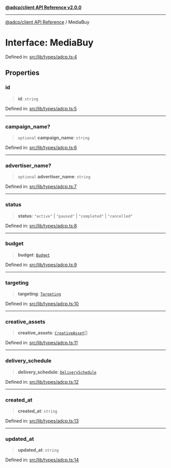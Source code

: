 [**@adcp/client API Reference v2.0.0**](../README.md)

***

[@adcp/client API Reference](../README.md) / MediaBuy

# Interface: MediaBuy

Defined in: [src/lib/types/adcp.ts:4](https://github.com/adcontextprotocol/adcp-client/blob/add23254eadaef025ae9fbe49b40948f459b98ff/src/lib/types/adcp.ts#L4)

## Properties

### id

> **id**: `string`

Defined in: [src/lib/types/adcp.ts:5](https://github.com/adcontextprotocol/adcp-client/blob/add23254eadaef025ae9fbe49b40948f459b98ff/src/lib/types/adcp.ts#L5)

***

### campaign\_name?

> `optional` **campaign\_name**: `string`

Defined in: [src/lib/types/adcp.ts:6](https://github.com/adcontextprotocol/adcp-client/blob/add23254eadaef025ae9fbe49b40948f459b98ff/src/lib/types/adcp.ts#L6)

***

### advertiser\_name?

> `optional` **advertiser\_name**: `string`

Defined in: [src/lib/types/adcp.ts:7](https://github.com/adcontextprotocol/adcp-client/blob/add23254eadaef025ae9fbe49b40948f459b98ff/src/lib/types/adcp.ts#L7)

***

### status

> **status**: `"active"` \| `"paused"` \| `"completed"` \| `"cancelled"`

Defined in: [src/lib/types/adcp.ts:8](https://github.com/adcontextprotocol/adcp-client/blob/add23254eadaef025ae9fbe49b40948f459b98ff/src/lib/types/adcp.ts#L8)

***

### budget

> **budget**: [`Budget`](Budget.md)

Defined in: [src/lib/types/adcp.ts:9](https://github.com/adcontextprotocol/adcp-client/blob/add23254eadaef025ae9fbe49b40948f459b98ff/src/lib/types/adcp.ts#L9)

***

### targeting

> **targeting**: [`Targeting`](Targeting.md)

Defined in: [src/lib/types/adcp.ts:10](https://github.com/adcontextprotocol/adcp-client/blob/add23254eadaef025ae9fbe49b40948f459b98ff/src/lib/types/adcp.ts#L10)

***

### creative\_assets

> **creative\_assets**: [`CreativeAsset`](CreativeAsset.md)[]

Defined in: [src/lib/types/adcp.ts:11](https://github.com/adcontextprotocol/adcp-client/blob/add23254eadaef025ae9fbe49b40948f459b98ff/src/lib/types/adcp.ts#L11)

***

### delivery\_schedule

> **delivery\_schedule**: [`DeliverySchedule`](DeliverySchedule.md)

Defined in: [src/lib/types/adcp.ts:12](https://github.com/adcontextprotocol/adcp-client/blob/add23254eadaef025ae9fbe49b40948f459b98ff/src/lib/types/adcp.ts#L12)

***

### created\_at

> **created\_at**: `string`

Defined in: [src/lib/types/adcp.ts:13](https://github.com/adcontextprotocol/adcp-client/blob/add23254eadaef025ae9fbe49b40948f459b98ff/src/lib/types/adcp.ts#L13)

***

### updated\_at

> **updated\_at**: `string`

Defined in: [src/lib/types/adcp.ts:14](https://github.com/adcontextprotocol/adcp-client/blob/add23254eadaef025ae9fbe49b40948f459b98ff/src/lib/types/adcp.ts#L14)
